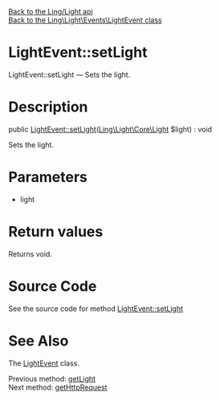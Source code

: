 [Back to the Ling/Light api](https://github.com/lingtalfi/Light/blob/master/doc/api/Ling/Light.md)<br>
[Back to the Ling\Light\Events\LightEvent class](https://github.com/lingtalfi/Light/blob/master/doc/api/Ling/Light/Events/LightEvent.md)


LightEvent::setLight
================



LightEvent::setLight — Sets the light.




Description
================


public [LightEvent::setLight](https://github.com/lingtalfi/Light/blob/master/doc/api/Ling/Light/Events/LightEvent/setLight.md)([Ling\Light\Core\Light](https://github.com/lingtalfi/Light/blob/master/doc/api/Ling/Light/Core/Light.md) $light) : void




Sets the light.




Parameters
================


- light

    


Return values
================

Returns void.








Source Code
===========
See the source code for method [LightEvent::setLight](https://github.com/lingtalfi/Light/blob/master/Events/LightEvent.php#L104-L107)


See Also
================

The [LightEvent](https://github.com/lingtalfi/Light/blob/master/doc/api/Ling/Light/Events/LightEvent.md) class.

Previous method: [getLight](https://github.com/lingtalfi/Light/blob/master/doc/api/Ling/Light/Events/LightEvent/getLight.md)<br>Next method: [getHttpRequest](https://github.com/lingtalfi/Light/blob/master/doc/api/Ling/Light/Events/LightEvent/getHttpRequest.md)<br>

